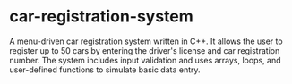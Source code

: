 # car-registration-system
A menu-driven car registration system written in C++. It allows the user to register up to 50 cars by entering the driver's license and car registration number. The system includes input validation and uses arrays, loops, and user-defined functions to simulate basic data entry. 
